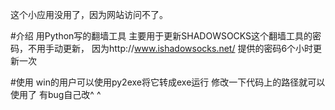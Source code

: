 这个小应用没用了，因为网站访问不了。

#介绍
用Python写的翻墙工具
主要用于更新SHADOWSOCKS这个翻墙工具的密码，不用手动更新，
因为http://www.ishadowsocks.net/    提供的密码6个小时更新一次

#使用
win的用户可以使用py2exe将它转成exe运行
修改一下代码上的路径就可以使用了
有bug自己改^ ^
